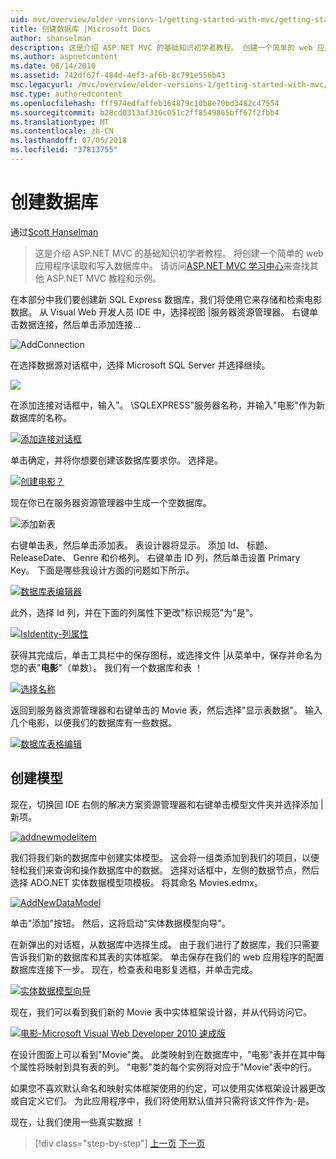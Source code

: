 ```yaml
---
uid: mvc/overview/older-versions-1/getting-started-with-mvc/getting-started-with-mvc-part4
title: 创建数据库 |Microsoft Docs
author: shanselman
description: 这是介绍 ASP.NET MVC 的基础知识初学者教程。 创建一个简单的 web 应用程序读取和写入数据库中。
ms.author: aspnetcontent
ms.date: 08/14/2010
ms.assetid: 742df67f-484d-4ef3-af6b-8c791e556b43
msc.legacyurl: /mvc/overview/older-versions-1/getting-started-with-mvc/getting-started-with-mvc-part4
msc.type: authoredcontent
ms.openlocfilehash: fff974edfaffeb164879c10b8e70bd3482c47554
ms.sourcegitcommit: b28cd0313af316c051c2ff8549865bff67f2fbb4
ms.translationtype: MT
ms.contentlocale: zh-CN
ms.lasthandoff: 07/05/2018
ms.locfileid: "37813755"
---
```

<a name="creating-a-database"></a>创建数据库
====================
通过[Scott Hanselman](https://github.com/shanselman)

> 这是介绍 ASP.NET MVC 的基础知识初学者教程。 将创建一个简单的 web 应用程序读取和写入数据库中。 请访问[ASP.NET MVC 学习中心](../../../index.md)来查找其他 ASP.NET MVC 教程和示例。


在本部分中我们要创建新 SQL Express 数据库，我们将使用它来存储和检索电影数据。 从 Visual Web 开发人员 IDE 中，选择视图 |服务器资源管理器。 右键单击数据连接，然后单击添加连接...

![AddConnection](getting-started-with-mvc-part4/_static/image1.png)

在选择数据源对话框中，选择 Microsoft SQL Server 并选择继续。

![](getting-started-with-mvc-part4/_static/image2.png)

在添加连接对话框中，输入"。 \SQLEXPRESS"服务器名称，并输入"电影"作为新数据库的名称。

[![添加连接对话框](getting-started-with-mvc-part4/_static/image4.png)](getting-started-with-mvc-part4/_static/image3.png)

单击确定，并将你想要创建该数据库要求你。 选择是。

[![创建电影？](getting-started-with-mvc-part4/_static/image6.png)](getting-started-with-mvc-part4/_static/image5.png)

现在你已在服务器资源管理器中生成一个空数据库。

![添加新表](getting-started-with-mvc-part4/_static/image7.png)

右键单击表，然后单击添加表。 表设计器将显示。 添加 Id、 标题、 ReleaseDate、 Genre 和价格列。 右键单击 ID 列，然后单击设置 Primary Key。 下面是哪些我设计方面的问题如下所示。

[![数据库表编辑器](getting-started-with-mvc-part4/_static/image9.png)](getting-started-with-mvc-part4/_static/image8.png)

此外，选择 Id 列，并在下面的列属性下更改"标识规范"为"是"。

[![IsIdentity-列属性](getting-started-with-mvc-part4/_static/image11.png)](getting-started-with-mvc-part4/_static/image10.png)

获得其完成后，单击工具栏中的保存图标，或选择文件 |从菜单中，保存并命名为您的表"**电影**"（单数）。 我们有一个数据库和表 ！

[![选择名称](getting-started-with-mvc-part4/_static/image13.png)](getting-started-with-mvc-part4/_static/image12.png)

返回到服务器资源管理器和右键单击的 Movie 表，然后选择"显示表数据"。 输入几个电影，以便我们的数据库有一些数据。

[![数据库表格编辑](getting-started-with-mvc-part4/_static/image15.png)](getting-started-with-mvc-part4/_static/image14.png)

## <a name="creating-a-model"></a>创建模型

现在，切换回 IDE 右侧的解决方案资源管理器和右键单击模型文件夹并选择添加 |新项。

[![addnewmodelitem](getting-started-with-mvc-part4/_static/image17.png)](getting-started-with-mvc-part4/_static/image16.png)

我们将我们新的数据库中创建实体模型。 这会将一组类添加到我们的项目，以便轻松我们来查询和操作数据库中的数据。 选择对话框中，左侧的数据节点，然后选择 ADO.NET 实体数据模型项模板。 将其命名 Movies.edmx。

[![AddNewDataModel](getting-started-with-mvc-part4/_static/image19.png)](getting-started-with-mvc-part4/_static/image18.png)

单击"添加"按钮。 然后，这将启动"实体数据模型向导"。

在新弹出的对话框，从数据库中选择生成。 由于我们进行了数据库，我们只需要告诉我们新的数据库和其表的实体框架。 单击保存在我们的 web 应用程序的配置数据库连接下一步。 现在，检查表和电影复选框，并单击完成。

[![实体数据模型向导](getting-started-with-mvc-part4/_static/image21.png)](getting-started-with-mvc-part4/_static/image20.png)

现在，我们可以看到我们新的 Movie 表中实体框架设计器，并从代码访问它。

[![电影-Microsoft Visual Web Developer 2010 速成版](getting-started-with-mvc-part4/_static/image23.png)](getting-started-with-mvc-part4/_static/image22.png)

在设计图面上可以看到"Movie"类。 此类映射到在数据库中，"电影"表并在其中每个属性将映射到具有表的列。 "电影"类的每个实例将对应于"Movie"表中的行。

如果您不喜欢默认命名和映射实体框架使用的约定，可以使用实体框架设计器更改或自定义它们。 为此应用程序中，我们将使用默认值并只需将该文件作为-是。

现在，让我们使用一些真实数据 ！

> [!div class="step-by-step"]
> [上一页](getting-started-with-mvc-part3.md)
> [下一页](getting-started-with-mvc-part5.md)
